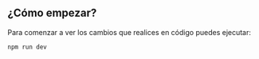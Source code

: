 

## ¿Cómo empezar?
Para comenzar a ver los cambios que realices en código puedes ejecutar: 
```
npm run dev
```
